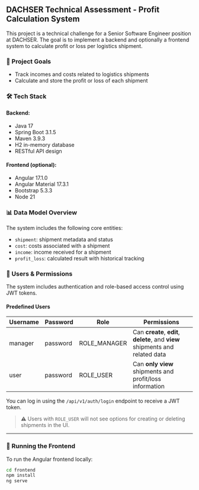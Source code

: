 ## DACHSER Technical Assessment - Profit Calculation System

This project is a technical challenge for a Senior Software Engineer position at DACHSER. The goal is to implement a backend and optionally a frontend system to calculate profit or loss per logistics shipment.

### 📌 Project Goals

- Track incomes and costs related to logistics shipments
- Calculate and store the profit or loss of each shipment

### 🛠️ Tech Stack

#### Backend:
- Java 17
- Spring Boot 3.1.5
- Maven 3.9.3
- H2 in-memory database
- RESTful API design

#### Frontend (optional):
- Angular 17.1.0
- Angular Material 17.3.1
- Bootstrap 5.3.3
- Node 21

### 📊 Data Model Overview

The system includes the following core entities:
- `shipment`: shipment metadata and status
- `cost`: costs associated with a shipment
- `income`: income received for a shipment
- `profit_loss`: calculated result with historical tracking

### 🔐 Users & Permissions

The system includes authentication and role-based access control using JWT tokens.

#### Predefined Users

| Username | Password | Role        | Permissions                              |
|----------|----------|-------------|------------------------------------------|
| manager  | password | ROLE_MANAGER| Can **create**, **edit**, **delete**, and **view** shipments and related data |
| user     | password | ROLE_USER   | Can **only view** shipments and profit/loss information |

You can log in using the `/api/v1/auth/login` endpoint to receive a JWT token.

> ⚠️ Users with `ROLE_USER` will not see options for creating or deleting shipments in the UI.

---

### 🚀 Running the Frontend

To run the Angular frontend locally:

```bash
cd frontend
npm install
ng serve
